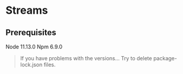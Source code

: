 # Streams

## Prerequisites
Node 11.13.0
Npm 6.9.0
> If you have problems with the versions... Try to delete package-lock.json files.